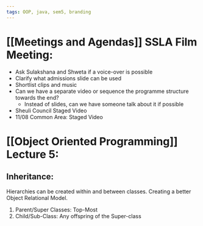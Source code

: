 ```yaml
---
tags: OOP, java, sem5, branding
---
```

# [[Meetings and Agendas]] SSLA Film Meeting:

- Ask Sulakshana and Shweta if a voice-over is possible
- Clarify what admissions slide can be used
- Shortlist clips and music
- Can we have a separate video or sequence the programme structure towards the end?
	- Instead of slides, can we have someone talk about it if possible
- Sheuli Council Staged Video
- 11/08 Common Area: Staged Video

# [[Object Oriented Programming]] Lecture 5:

## Inheritance:
Hierarchies can be created within and between classes. Creating a better Object Relational Model.

1. Parent/Super Classes: Top-Most
2. Child/Sub-Class: Any offspring of the Super-class


